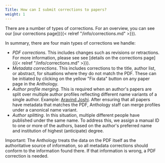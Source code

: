 ```yaml
---
Title: How can I submit corrections to papers?
weight: 1
---
```


There are a number of types of corrections. For an overview, you can see our [our corrections page]({{< relref "/info/corrections.md" >}}).

In summary, there are four main types of corrections we handle:

* _PDF corrections_. This includes changes such as revisions or retractions. For more information, please see see [details on the corrections page]({{< relref "/info/corrections.md" >}}).
* _Metadata corrections_. This includes corrections to the title, author list, or abstract, for situations where they do not match the PDF. These can be initiated by clicking on the yellow "Fix data" button on any paper page in the Anthology.
* _Author profile merging_. This is required when an author's papers are split over multiple author profiles reflecting different name variants of a single author. Example: [Aravind Joshi](https://aclanthology.org/people/aravind-joshi). After ensuring that all papers have metadata that matches the PDF, Anthology staff can merge profiles under a canonical name variant.
* _Author splitting_. In this situation, multiple different people have published under the same name. To address this, we assign a manual ID to one or more of the authors, based on the author's preferred name and institution of highest (anticipate) degree.

Important: The Anthology treats the data on the PDF itself as the authoritative source of information, so all metadata corrections should conform to the information found there. If that information is wrong, a PDF correction is needed.
